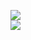 [![](https://img.shields.io/badge/Made%20With-Github%20Spray-lightgrey.svg?style=for-the-badge&logo=github)](https://github.com/Annihil/github-spray#11000)  
[![](https://i.imgur.com/2DrTn0Z.gif)](https://github.com/Annihil/github-spray)